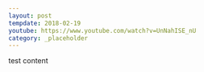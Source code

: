 ```yaml
---
layout: post
tempdate: 2018-02-19
youtube: https://www.youtube.com/watch?v=UnNahISE_nU
category: _placeholder
---
```

test content